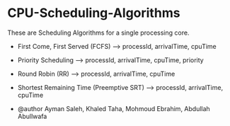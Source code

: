# CPU-Scheduling-Algorithms
These are Scheduling Algorithms for a single processing core.

 * First Come, First Served (FCFS)          --> processId, arrivalTime, cpuTime
 * Priority Scheduling                      --> processId, arrivalTime, cpuTime, priority
 * Round Robin (RR)                         --> processId, arrivalTime, cpuTime
 * Shortest Remaining Time (Preemptive SRT) --> processId, arrivalTime, cpuTime

 * @author Ayman Saleh, Khaled Taha, Mohmoud Ebrahim, Abdullah Abullwafa
